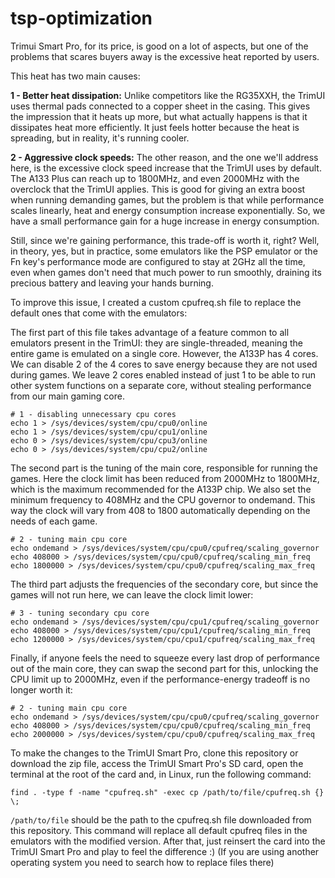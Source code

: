 # tsp-optimization
Trimui Smart Pro, for its price, is good on a lot of aspects, but one of the problems that scares buyers away is the excessive heat reported by users. 

This heat has two main causes:

 **1 - Better heat dissipation:** Unlike competitors like the RG35XXH, the TrimUI uses thermal pads connected to a copper sheet in the casing. This gives the impression that it heats up more, but what actually happens is that it dissipates heat more efficiently. It just feels hotter because the heat is spreading, but in reality, it's running cooler.

 **2 - Aggressive clock speeds:** The other reason, and the one we'll address here, is the excessive clock speed increase that the TrimUI uses by default. The A133 Plus can reach up to 1800MHz, and even 2000MHz with the overclock that the TrimUI applies. This is good for giving an extra boost when running demanding games, but the problem is that while performance scales linearly, heat and energy consumption increase exponentially. So, we have a small performance gain for a huge increase in energy consumption.

Still, since we're gaining performance, this trade-off is worth it, right? Well, in theory, yes, but in practice, some emulators like the PSP emulator or the Fn key's performance mode are configured to stay at 2GHz all the time, even when games don't need that much power to run smoothly, draining its precious battery and leaving your hands burning.

To improve this issue, I created a custom cpufreq.sh file to replace the default ones that come with the emulators:

The first part of this file takes advantage of a feature common to all emulators present in the TrimUI: they are single-threaded, meaning the entire game is emulated on a single core. However, the A133P has 4 cores. We can disable 2 of the 4 cores to save energy because they are not used during games. We leave 2 cores enabled instead of just 1 to be able to run other system functions on a separate core, without stealing performance from our main gaming core.

```
# 1 - disabling unnecessary cpu cores
echo 1 > /sys/devices/system/cpu/cpu0/online
echo 1 > /sys/devices/system/cpu/cpu1/online
echo 0 > /sys/devices/system/cpu/cpu3/online
echo 0 > /sys/devices/system/cpu/cpu2/online
```

The second part is the tuning of the main core, responsible for running the games. Here the clock limit has been reduced from 2000MHz to 1800MHz, which is the maximum recommended for the A133P chip. We also set the minimum frequency to 408MHz and the CPU governor to ondemand. This way the clock will vary from 408 to 1800 automatically depending on the needs of each game.

```
# 2 - tuning main cpu core
echo ondemand > /sys/devices/system/cpu/cpu0/cpufreq/scaling_governor
echo 408000 > /sys/devices/system/cpu/cpu0/cpufreq/scaling_min_freq
echo 1800000 > /sys/devices/system/cpu/cpu0/cpufreq/scaling_max_freq
```

The third part adjusts the frequencies of the secondary core, but since the games will not run here, we can leave the clock limit lower:

```
# 3 - tuning secondary cpu core
echo ondemand > /sys/devices/system/cpu/cpu1/cpufreq/scaling_governor
echo 408000 > /sys/devices/system/cpu/cpu1/cpufreq/scaling_min_freq
echo 1200000 > /sys/devices/system/cpu/cpu1/cpufreq/scaling_max_freq
```

Finally, if anyone feels the need to squeeze every last drop of performance out of the main core, they can swap the second part for this, unlocking the CPU limit up to 2000MHz, even if the performance-energy tradeoff is no longer worth it:

```
# 2 - tuning main cpu core
echo ondemand > /sys/devices/system/cpu/cpu0/cpufreq/scaling_governor
echo 408000 > /sys/devices/system/cpu/cpu0/cpufreq/scaling_min_freq
echo 2000000 > /sys/devices/system/cpu/cpu0/cpufreq/scaling_max_freq
```

To make the changes to the TrimUI Smart Pro, clone this repository or download the zip file, access the TrimUI Smart Pro's SD card, open the terminal at the root of the card and, in Linux, run the following command:

```
find . -type f -name "cpufreq.sh" -exec cp /path/to/file/cpufreq.sh {} \;
```
`/path/to/file` should be the path to the cpufreq.sh file downloaded from this repository. This command will replace all default cpufreq files in the emulators with the modified version. After that, just reinsert the card into the TrimUI Smart Pro and play to feel the difference :)
(If you are using another operating system you need to search how to replace files there)
